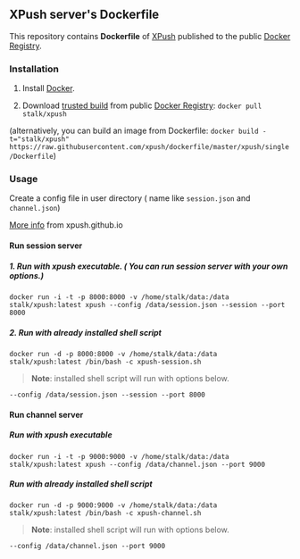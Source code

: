## XPush server's Dockerfile


This repository contains **Dockerfile** of [XPush](https://github.com/xpush/node-xpush/dockerfile/) published to the public [Docker Registry](https://registry.hub.docker.com/).


### Installation

1. Install [Docker](https://www.docker.io/).

2. Download [trusted build](https://registry.hub.docker.com/u/stalk/xpush/) from public [Docker Registry](https://registry.hub.docker.com/): `docker pull stalk/xpush`

(alternatively, you can build an image from Dockerfile: `docker build -t="stalk/xpush" https://raw.githubusercontent.com/xpush/dockerfile/master/xpush/single/Dockerfile`)

### Usage

Create a config file in user directory ( name like `session.json` and `channel.json`)

[More info](http://xpush.github.io/doc/configuration/) from xpush.github.io

#### Run session server

##### 1. Run with xpush executable. ( You can run session server with your own options.)

	docker run -i -t -p 8000:8000 -v /home/stalk/data:/data stalk/xpush:latest xpush --config /data/session.json --session --port 8000

##### 2. Run with already installed shell script

	docker run -d -p 8000:8000 -v /home/stalk/data:/data stalk/xpush:latest /bin/bash -c xpush-session.sh

>**Note**: installed shell script will run with options below.

	--config /data/session.json --session --port 8000

#### Run channel server

##### Run with xpush executable

	docker run -i -t -p 9000:9000 -v /home/stalk/data:/data stalk/xpush:latest xpush --config /data/channel.json --port 9000

##### Run with already installed shell script

	docker run -d -p 9000:9000 -v /home/stalk/data:/data stalk/xpush:latest /bin/bash -c xpush-channel.sh

>**Note**: installed shell script will run with options below.

	--config /data/channel.json --port 9000
